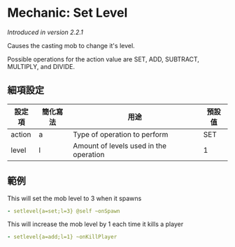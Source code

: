 Mechanic: Set Level
===================

*Introduced in version 2.2.1*

Causes the casting mob to change it's level.

Possible operations for the action value are SET, ADD, SUBTRACT,
MULTIPLY, and DIVIDE.

細項設定
----------

| 設定項 | 簡化寫法 | 用途 | 預設值 |
|-----------|---------|----------------------------------------|---------------|
| action| a   | Type of operation to perform   | SET   |
| level | l   | Amount of levels used in the operation | 1 |

  

範例
--------

This will set the mob level to 3 when it spawns
```yml
- setlevel{a=set;l=3} @self ~onSpawn
```

This will increase the mob level by 1 each time it kills a player
```yml
- setlevel{a=add;l=1} ~onKillPlayer
```